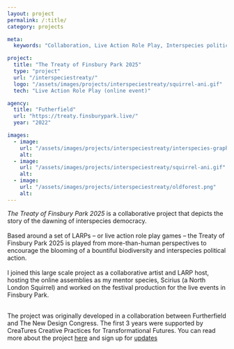 ```yaml
---
layout: project
permalink: /:title/
category: projects

meta:
  keywords: "Collaboration, Live Action Role Play, Interspecies politics"

project:
  title: "The Treaty of Finsbury Park 2025"
  type: "project"
  url: "/interspeciestreaty/"
  logo: "/assets/images/projects/interspeciestreaty/squirrel-ani.gif"
  tech: "Live Action Role Play (online event)"

agency:
  title: "Futherfield"
  url: "https://treaty.finsburypark.live/"
  year: "2022"

images:
  - image:
    url: "/assets/images/projects/interspeciestreaty/interspecies-graphic1.jpg"
    alt:
  - image:
    url: "/assets/images/projects/interspeciestreaty/squirrel-ani.gif"
    alt:
  - image:
    url: "/assets/images/projects/interspeciestreaty/oldforest.png"
    alt:
---
```

<p> <i>The Treaty of Finsbury Park 2025</i> is a collaborative project that depicts the story of the dawning of interspecies democracy. 
<br>
<br>
Based around a set of LARPs – or live action role play games – the Treaty of Finsbury Park 2025 is played from more-than-human perspectives to encourage the blooming of a bountiful biodiversity and interspecies political action.
<br>
<br>
 I joined this large scale project as a collaborative artist and LARP host, hosting the online assemblies as my mentor species, Scirius (a North London Squirrel) and worked on the festival production for the live events in Finsbury Park.

<br>
<br>

The project was originally developed in a collaboration between Furtherfield and The New Design Congress. The first 3 years were supported by CreaTures Creative Practices for Transformational Futures. You can read more about the project <a href="https://www.furtherfield.org/the-treaty-of-finsbury-park-2025/">here</a>
and sign up for 
<a href="https://mailchi.mp/furtherfield/6dqud0ocsh">updates </a>


